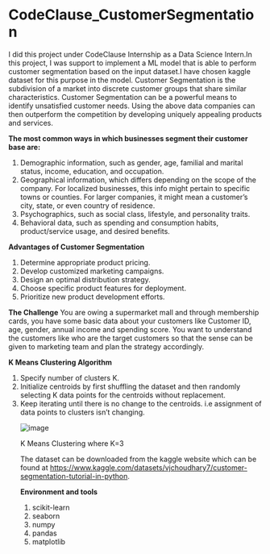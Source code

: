 # CodeClause_CustomerSegmentation

I did this project under CodeClause Internship as a Data Science Intern.In this project, I was support to implement a ML model that is able to perform customer segmentation based on the input dataset.I have chosen kaggle dataset for this purpose in the model.
Customer Segmentation is the subdivision of a market into discrete customer groups that share similar characteristics. Customer Segmentation can be a powerful means to identify unsatisfied customer needs. Using the above data companies can then outperform the competition by developing uniquely appealing products and services.

<b>The most common ways in which businesses segment their customer base are:</b>
<ol>
  <li>Demographic information, such as gender, age, familial and marital status, income, education, and occupation.</li>
  <li>Geographical information, which differs depending on the scope of the company. For localized businesses, this info might pertain to specific towns or counties. For larger companies, it might mean a customer’s city, state, or even country of residence.</li>
  <li>Psychographics, such as social class, lifestyle, and personality traits.</li>
  <li>Behavioral data, such as spending and consumption habits, product/service usage, and desired benefits.</li>
</ol>
<b>Advantages of Customer Segmentation</b>
<ol>
  <li>Determine appropriate product pricing.</li>
  <li>Develop customized marketing campaigns.</li>
  <li>Design an optimal distribution strategy.</li>
  <li>Choose specific product features for deployment.</li>
  <li>Prioritize new product development efforts.</li>
 </ol>
 
<b>The Challenge</b>
You are owing a supermarket mall and through membership cards, you have some basic data about your customers like Customer ID, age, gender, annual income and spending score. You want to understand the customers like who are the target customers so that the sense can be given to marketing team and plan the strategy accordingly.

<b>K Means Clustering Algorithm</b>
<ol>
  <li>Specify number of clusters K.</li>
<li>Initialize centroids by first shuffling the dataset and then randomly selecting K data points for the centroids without replacement.</li>
<li>Keep iterating until there is no change to the centroids. i.e assignment of data points to clusters isn’t changing.</li>

![image](https://user-images.githubusercontent.com/78408338/198832009-7d8f7140-761f-4abd-b91c-efd6b347b75e.png)


K Means Clustering where K=3

The dataset can be downloaded from the kaggle website which can be found at https://www.kaggle.com/datasets/vjchoudhary7/customer-segmentation-tutorial-in-python.

<b>Environment and tools</b>
<ol>
  <li>scikit-learn</li>
  <li>seaborn</li>
  <li>numpy</li>
  <li>pandas</li>
  <li>matplotlib</li>
